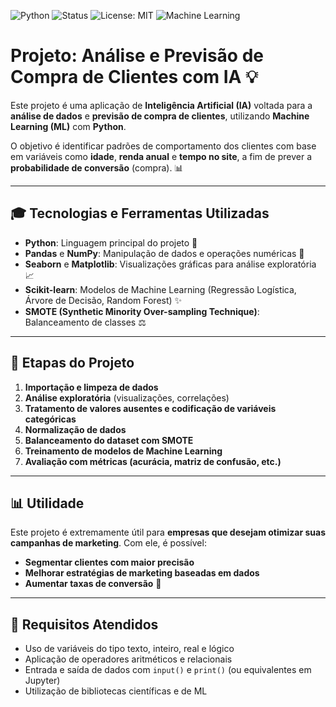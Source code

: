 ![Python](https://img.shields.io/badge/Python-3.10-blue)
![Status](https://img.shields.io/badge/status-conclu%C3%ADdo-brightgreen)
![License: MIT](https://img.shields.io/badge/License-MIT-yellow.svg)
![Machine Learning](https://img.shields.io/badge/Machine%20Learning-Scikit--learn-orange)


# Projeto: Análise e Previsão de Compra de Clientes com IA 💡

Este projeto é uma aplicação de **Inteligência Artificial (IA)** voltada para a **análise de dados** e **previsão de compra de clientes**, utilizando **Machine Learning (ML)** com **Python**.

O objetivo é identificar padrões de comportamento dos clientes com base em variáveis como **idade**, **renda anual** e **tempo no site**, a fim de prever a **probabilidade de conversão** (compra). 📊

---

## 🎓 Tecnologias e Ferramentas Utilizadas

- **Python**: Linguagem principal do projeto 🐍
- **Pandas** e **NumPy**: Manipulação de dados e operações numéricas 📅
- **Seaborn** e **Matplotlib**: Visualizações gráficas para análise exploratória 📈
- **Scikit-learn**: Modelos de Machine Learning (Regressão Logística, Árvore de Decisão, Random Forest) ✨
- **SMOTE (Synthetic Minority Over-sampling Technique)**: Balanceamento de classes ⚖️

---

## 🔢 Etapas do Projeto

1. **Importação e limpeza de dados**
2. **Análise exploratória** (visualizações, correlações)
3. **Tratamento de valores ausentes e codificação de variáveis categóricas**
4. **Normalização de dados**
5. **Balanceamento do dataset com SMOTE**
6. **Treinamento de modelos de Machine Learning**
7. **Avaliação com métricas (acurácia, matriz de confusão, etc.)**

---

## 📊 Utilidade

Este projeto é extremamente útil para **empresas que desejam otimizar suas campanhas de marketing**. Com ele, é possível:

- **Segmentar clientes com maior precisão**
- **Melhorar estratégias de marketing baseadas em dados**
- **Aumentar taxas de conversão** 🚀

---

## 📄 Requisitos Atendidos

- Uso de variáveis do tipo texto, inteiro, real e lógico
- Aplicação de operadores aritméticos e relacionais
- Entrada e saída de dados com `input()` e `print()` (ou equivalentes em Jupyter)
- Utilização de bibliotecas científicas e de ML

